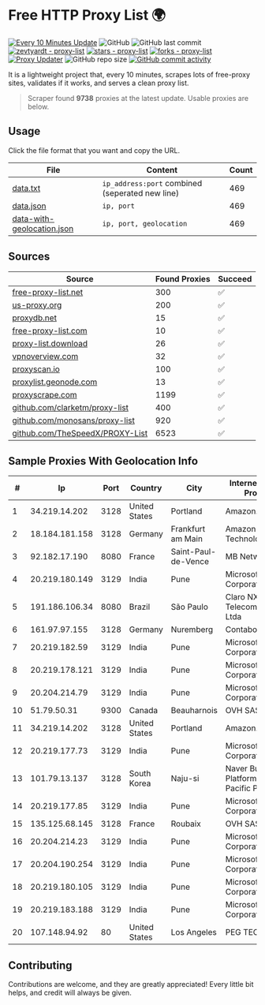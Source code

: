 
# Free HTTP Proxy List 🌍

[![Every 10 Minutes Update](https://github.com/mertguvencli/http-proxy-list/actions/workflows/main.yml/badge.svg?branch=main)](https://github.com/mertguvencli/http-proxy-list/actions/workflows/main.yml)
![GitHub](https://img.shields.io/github/license/mertguvencli/http-proxy-list)
![GitHub last commit](https://img.shields.io/github/last-commit/mertguvencli/http-proxy-list)
[![zevtyardt - proxy-list](https://img.shields.io/static/v1?label=zevtyardt&message=proxy-list&color=blue&logo=github)](https://github.com/zevtyardt/proxy-list "Go to GitHub repo")
[![stars - proxy-list](https://img.shields.io/github/stars/zevtyardt/proxy-list?style=social)](https://github.com/zevtyardt/proxy-list)
[![forks - proxy-list](https://img.shields.io/github/forks/zevtyardt/proxy-list?style=social)](https://github.com/zevtyardt/proxy-list)
[![Proxy Updater](https://github.com/zevtyardt/proxy-list/workflows/Proxy%20Updater/badge.svg)](https://github.com/zevtyardt/proxy-list/actions?query=workflow:"Proxy+Updater")
![GitHub repo size](https://img.shields.io/github/repo-size/zevtyardt/proxy-list)
[![GitHub commit activity](https://img.shields.io/github/commit-activity/m/zevtyardt/proxy-list?logo=commits)](https://github.com/zevtyardt/proxy-list/commits/main)

It is a lightweight project that, every 10 minutes, scrapes lots of free-proxy sites, validates if it works, and serves a clean proxy list.

> Scraper found **9738** proxies at the latest update. Usable proxies are below.

## Usage

Click the file format that you want and copy the URL.

|File|Content|Count|
|----|-------|-----|
|[data.txt](https://raw.githubusercontent.com/mertguvencli/http-proxy-list/main/proxy-list/data.txt)|`ip_address:port` combined (seperated new line)|469|
|[data.json](https://raw.githubusercontent.com/mertguvencli/http-proxy-list/main/proxy-list/data.json)|`ip, port`|469|
|[data-with-geolocation.json](https://raw.githubusercontent.com/mertguvencli/http-proxy-list/main/proxy-list/data-with-geolocation.json)|`ip, port, geolocation`|469|

## Sources

|Source|Found Proxies|Succeed|
|------|-------------|-------|
|[free-proxy-list.net](https://free-proxy-list.net)|300|✅|
|[us-proxy.org](https://www.us-proxy.org)|200|✅|
|[proxydb.net](http://proxydb.net)|15|✅|
|[free-proxy-list.com](https://free-proxy-list.com/?page=&port=&type%5B%5D=http&type%5B%5D=https&up_time=0&search=Search)|10|✅|
|[proxy-list.download](https://www.proxy-list.download/HTTP)|26|✅|
|[vpnoverview.com](https://vpnoverview.com/privacy/anonymous-browsing/free-proxy-servers)|32|✅|
|[proxyscan.io](https://www.proxyscan.io)|100|✅|
|[proxylist.geonode.com](https://proxylist.geonode.com/api/proxy-list?limit=300&page=1&sort_by=lastChecked&sort_type=desc&protocols=http,https)|13|✅|
|[proxyscrape.com](https://api.proxyscrape.com/v2/?request=displayproxies&protocol=http&timeout=10000&country=all&ssl=all&anonymity=all)|1199|✅|
|[github.com/clarketm/proxy-list](https://raw.githubusercontent.com/clarketm/proxy-list/master/proxy-list-raw.txt)|400|✅|
|[github.com/monosans/proxy-list](https://raw.githubusercontent.com/monosans/proxy-list/main/proxies/http.txt)|920|✅|
|[github.com/TheSpeedX/PROXY-List](https://raw.githubusercontent.com/TheSpeedX/PROXY-List/master/http.txt)|6523|✅|


## Sample Proxies With Geolocation Info

|#|Ip|Port|Country|City|Internet Service Provider|
|-|--|----|-------|----|-------------------------|
|1|34.219.14.202|3128|United States|Portland|Amazon.com, Inc.|
|2|18.184.181.158|3128|Germany|Frankfurt am Main|Amazon Technologies Inc.|
|3|92.182.17.190|8080|France|Saint-Paul-de-Vence|MB Network|
|4|20.219.180.149|3129|India|Pune|Microsoft Corporation|
|5|191.186.106.34|8080|Brazil|São Paulo|Claro NXT Telecomunicacoes Ltda|
|6|161.97.97.155|3128|Germany|Nuremberg|Contabo GmbH|
|7|20.219.182.59|3129|India|Pune|Microsoft Corporation|
|8|20.219.178.121|3129|India|Pune|Microsoft Corporation|
|9|20.204.214.79|3129|India|Pune|Microsoft Corporation|
|10|51.79.50.31|9300|Canada|Beauharnois|OVH SAS|
|11|34.219.14.202|3128|United States|Portland|Amazon.com, Inc.|
|12|20.219.177.73|3129|India|Pune|Microsoft Corporation|
|13|101.79.13.137|3128|South Korea|Naju-si|Naver Business Platform Asia Pacific Pte. Ltd.|
|14|20.219.177.85|3129|India|Pune|Microsoft Corporation|
|15|135.125.68.145|3128|France|Roubaix|OVH SAS|
|16|20.204.214.23|3129|India|Pune|Microsoft Corporation|
|17|20.204.190.254|3129|India|Pune|Microsoft Corporation|
|18|20.219.180.105|3129|India|Pune|Microsoft Corporation|
|19|20.219.183.188|3129|India|Pune|Microsoft Corporation|
|20|107.148.94.92|80|United States|Los Angeles|PEG TECH INC|



## Contributing

Contributions are welcome, and they are greatly appreciated! Every
little bit helps, and credit will always be given.


